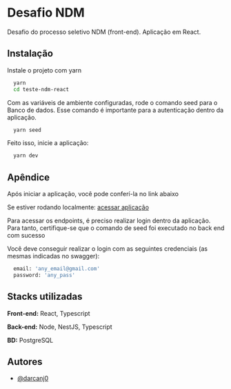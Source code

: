 # Desafio NDM

Desafio do processo seletivo NDM (front-end). Aplicação em React.

## Instalação

Instale o projeto com yarn

```bash
  yarn
  cd teste-ndm-react
```

Com as variáveis de ambiente configuradas, rode o comando seed para o Banco de dados. Esse comando é importante para a autenticação dentro da aplicação.

```bash
  yarn seed
```

Feito isso, inicie a aplicação:

```bash
  yarn dev
```

## Apêndice

Após iniciar a aplicação, você pode conferí-la no link abaixo

Se estiver rodando localmente:
[acessar aplicação](http://127.0.0.1:5173/)

Para acessar os endpoints, é preciso realizar login dentro da aplicação.
Para tanto, certifique-se que o comando de seed foi executado no back end com sucesso

Você deve conseguir realizar o login com as seguintes credenciais (as mesmas indicadas no swagger):

```bash
  email: 'any_email@gmail.com'
  password: 'any_pass'
```

## Stacks utilizadas

**Front-end:** React, Typescript

**Back-end:** Node, NestJS, Typescript

**BD:** PostgreSQL

## Autores

- [@darcanj0](https://www.github.com/darcanj0)
